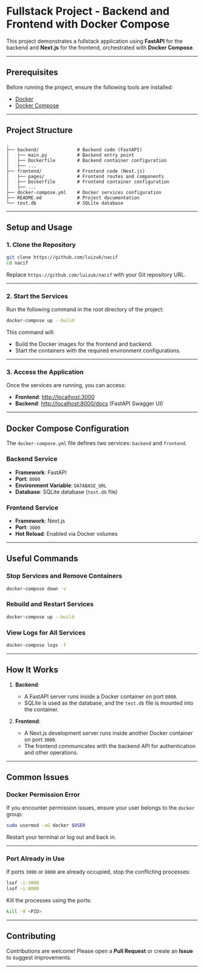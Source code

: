 # Fullstack Project - Backend and Frontend with Docker Compose

This project demonstrates a fullstack application using **FastAPI** for the backend and **Next.js** for the frontend, orchestrated with **Docker Compose**.

---

## Prerequisites

Before running the project, ensure the following tools are installed:

- [Docker](https://www.docker.com/get-started)
- [Docker Compose](https://docs.docker.com/compose/install/)

---

## Project Structure

```plaintext
.
├── backend/              # Backend code (FastAPI)
│   ├── main.py           # Backend entry point
│   ├── Dockerfile        # Backend container configuration
│   ├── ...
├── frontend/             # Frontend code (Next.js)
│   ├── pages/            # Frontend routes and components
│   ├── Dockerfile        # Frontend container configuration
│   ├── ...
├── docker-compose.yml    # Docker services configuration
├── README.md             # Project documentation
└── test.db               # SQLite database
```

---

## Setup and Usage

### 1. Clone the Repository

```bash
git clone https://github.com/luizuk/nacif
cd nacif
```

Replace `https://github.com/luizuk/nacif` with your Git repository URL.

---

### 2. Start the Services

Run the following command in the root directory of the project:

```bash
docker-compose up --build
```

This command will:

- Build the Docker images for the frontend and backend.
- Start the containers with the required environment configurations.

---

### 3. Access the Application

Once the services are running, you can access:

- **Frontend**: [http://localhost:3000](http://localhost:3000)
- **Backend**: [http://localhost:8000/docs](http://localhost:8000/docs) (FastAPI Swagger UI)

---

## Docker Compose Configuration

The `docker-compose.yml` file defines two services: `backend` and `frontend`.

### Backend Service

- **Framework**: FastAPI
- **Port**: `8000`
- **Environment Variable**: `DATABASE_URL`
- **Database**: SQLite database (`test.db` file)

### Frontend Service

- **Framework**: Next.js
- **Port**: `3000`
- **Hot Reload**: Enabled via Docker volumes

---

## Useful Commands

### Stop Services and Remove Containers

```bash
docker-compose down -v
```

### Rebuild and Restart Services

```bash
docker-compose up --build
```

### View Logs for All Services

```bash
docker-compose logs -f
```

---

## How It Works

1. **Backend**:

   - A FastAPI server runs inside a Docker container on port `8000`.
   - SQLite is used as the database, and the `test.db` file is mounted into the container.

2. **Frontend**:
   - A Next.js development server runs inside another Docker container on port `3000`.
   - The frontend communicates with the backend API for authentication and other operations.

---

## Common Issues

### Docker Permission Error

If you encounter permission issues, ensure your user belongs to the `docker` group:

```bash
sudo usermod -aG docker $USER
```

Restart your terminal or log out and back in.

---

### Port Already in Use

If ports `3000` or `8000` are already occupied, stop the conflicting processes:

```bash
lsof -i:3000
lsof -i:8000
```

Kill the processes using the ports:

```bash
kill -9 <PID>
```

---

## Contributing

Contributions are welcome! Please open a **Pull Request** or create an **Issue** to suggest improvements.

---
